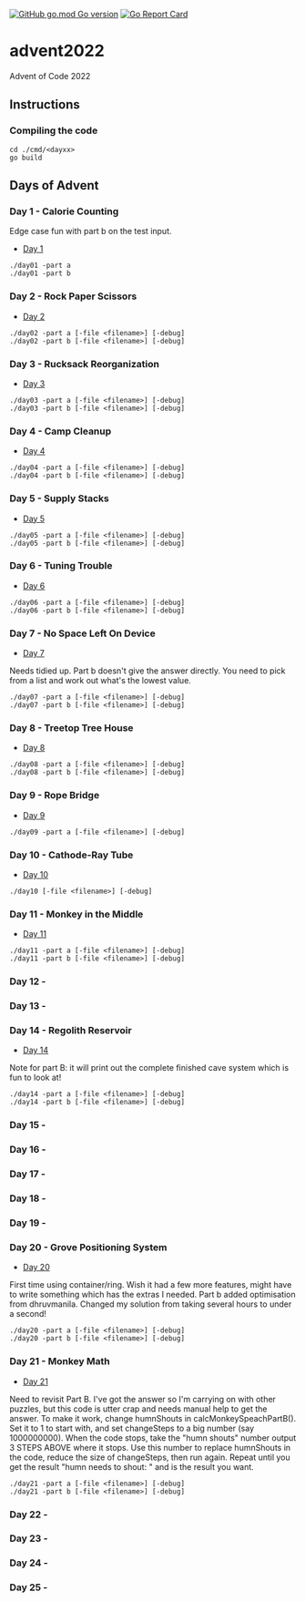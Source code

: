 [![GitHub go.mod Go version](https://img.shields.io/github/go-mod/go-version/notthehoople/advent2017?color=blueviolet)](https://golang.org/doc/go1.17) [![Go Report Card](https://goreportcard.com/badge/github.com/notthehoople/advent2017)](https://goreportcard.com/report/github.com/notthehoople/advent2017)

# advent2022
Advent of Code 2022

## Instructions

### Compiling the code

```
cd ./cmd/<dayxx>
go build
```

## Days of Advent

### Day 1 - Calorie Counting

Edge case fun with part b on the test input.

+ [Day 1](cmd/day01/day01.go)

```
./day01 -part a
./day01 -part b
```

### Day 2 - Rock Paper Scissors

+ [Day 2](cmd/day02/day02.go)

```
./day02 -part a [-file <filename>] [-debug]
./day02 -part b [-file <filename>] [-debug]
```

### Day 3 - Rucksack Reorganization

+ [Day 3](cmd/day03/day03.go)

```
./day03 -part a [-file <filename>] [-debug]
./day03 -part b [-file <filename>] [-debug]
```

### Day 4 - Camp Cleanup

+ [Day 4](cmd/day04/day04.go)

```
./day04 -part a [-file <filename>] [-debug]
./day04 -part b [-file <filename>] [-debug]
```

### Day 5 - Supply Stacks

+ [Day 5](cmd/day05/day05.go)

```
./day05 -part a [-file <filename>] [-debug]
./day05 -part b [-file <filename>] [-debug]
```

### Day 6 - Tuning Trouble

+ [Day 6](cmd/day06/day06.go)

```
./day06 -part a [-file <filename>] [-debug]
./day06 -part b [-file <filename>] [-debug]
```

### Day 7 - No Space Left On Device

+ [Day 7](cmd/day07/day07.go)

Needs tidied up. Part b doesn't give the answer directly. You need to pick from a list and work out what's the lowest value.

```
./day07 -part a [-file <filename>] [-debug]
./day07 -part b [-file <filename>] [-debug]
```

### Day 8 - Treetop Tree House

+ [Day 8](cmd/day08/day08.go)

```
./day08 -part a [-file <filename>] [-debug]
./day08 -part b [-file <filename>] [-debug]
```

### Day 9 - Rope Bridge

+ [Day 9](cmd/day09/day09.go)

```
./day09 -part a [-file <filename>] [-debug]
```

### Day 10 - Cathode-Ray Tube

+ [Day 10](cmd/day10/day10.go)

```
./day10 [-file <filename>] [-debug]
```

### Day 11 - Monkey in the Middle

+ [Day 11](cmd/day11/day11.go)

```
./day11 -part a [-file <filename>] [-debug]
./day11 -part b [-file <filename>] [-debug]
```

### Day 12 - 
### Day 13 - 
### Day 14 - Regolith Reservoir

+ [Day 14](cmd/day14/day14.go)

Note for part B: it will print out the complete finished cave system which is fun to look at!

```
./day14 -part a [-file <filename>] [-debug]
./day14 -part b [-file <filename>] [-debug]
```

### Day 15 - 
### Day 16 - 
### Day 17 - 
### Day 18 - 
### Day 19 - 
### Day 20 - Grove Positioning System

+ [Day 20](cmd/day20/day20.go)

First time using container/ring. Wish it had a few more features, might have to write something which has the extras I needed.
Part b added optimisation from dhruvmanila. Changed my solution from taking several hours to under a second!

```
./day20 -part a [-file <filename>] [-debug]
./day20 -part b [-file <filename>] [-debug]
```

### Day 21 - Monkey Math

+ [Day 21](cmd/day21/day21.go)

Need to revisit Part B. I've got the answer so I'm carrying on with other puzzles, but this code is utter crap and needs manual help to get the answer. To make it work, change humnShouts in calcMonkeySpeachPartB(). Set it to 1 to start with, and set changeSteps to a big number (say 1000000000). When the code stops, take the "humn shouts" number output 3 STEPS ABOVE where it stops. Use this number to replace humnShouts in the code, reduce the size of changeSteps, then run again. Repeat until you get the result "humn needs to shout: <x>" and <x> is the result you want.

```
./day21 -part a [-file <filename>] [-debug]
./day21 -part b [-file <filename>] [-debug]
```

### Day 22 - 
### Day 23 - 
### Day 24 - 
### Day 25 - 
